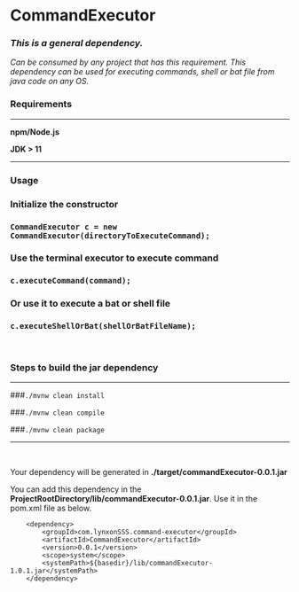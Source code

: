 # CommandExecutor<br />
### _This is a general dependency._

_Can be consumed by any project that has this requirement. This dependency can be used for executing commands, shell or bat file from java code on any OS._


### **Requirements**
___
**npm/Node.js**

**JDK > 11**
___

### **Usage**

### **Initialize the constructor**

### `CommandExecutor c = new CommandExecutor(directoryToExecuteCommand);`

### **Use the terminal executor to execute command** 

### `c.executeCommand(command);`

### **Or use it to execute a bat or shell file**

### `c.executeShellOrBat(shellOrBatFileName);`

<br />

### **Steps to build the jar dependency**
___
###`./mvnw clean install`

###`./mvnw clean compile`

###`./mvnw clean package` 
___
<br />

Your dependency will be generated in **./target/commandExecutor-0.0.1.jar** <br />

You can add this dependency in the **ProjectRootDirectory/lib/commandExecutor-0.0.1.jar**. Use it in the pom.xml file as below.


        <dependency>
            <groupId>com.lynxonSSS.command-executor</groupId>
            <artifactId>CommandExecutor</artifactId>
            <version>0.0.1</version>
            <scope>system</scope>
            <systemPath>${basedir}/lib/commandExecutor-1.0.1.jar</systemPath>
        </dependency>
